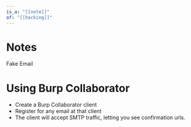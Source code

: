 ```yaml
---
is_a: "[[note]]"
of: "[[hacking]]"
---
```

# Notes
Fake Email

# Using Burp Collaborator
* Create a Burp Collaborator client
* Register for any email at that client
* The client will accept SMTP traffic, letting you see confirmation urls.

